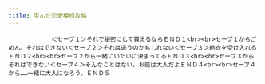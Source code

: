```yaml
---
title: 歪んだ恋愛模様攻略
---
```


                ＜セーブ１＞それで秘密にして貰えるならＥＮＤ１<br><br>セーブ１からごめん。それはできない＜セーブ２＞それは違うのかもしれない＜セーブ３＞結衣を受け入れるＥＮＤ２<br><br>セーブ２から一緒にいたいに決まってるＥＮＤ３<br><br>セーブ３からそれはできない＜セーブ４＞そんなことはない。お前は大人だよＥＮＤ４<br><br>セーブ４から……一緒に大人になろう。ＥＮＤ５
              
